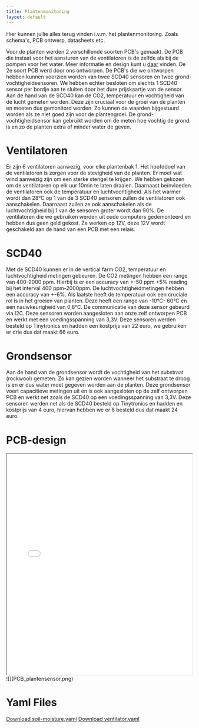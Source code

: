 ```yaml
---
title: Plantenmonitoring
layout: default
---
```


Hier kunnen jullie alles terug vinden i.v.m. het plantenmonitoring. Zoals schema's, PCB ontwerp, datasheets etc. 

Voor de planten werden 2 verschillende soorten PCB's gemaakt. De PCB die instaat voor het aansturen van de ventilatoren is de zelfde als bij de pompen voor het water. Meer informatie en design kunt u [daar](../aquaMonitoring/index.md) vinden. De 2e soort PCB werd door ons ontworpen. De PCB's die we ontworpen hebben kunnen voorzien worden van twee SCD40 sensoren en twee grond-vochtigheidsensoren. We hebben echter besloten om slechts 1 SCD40 sensor per bordje aan te sluiten door het dure prijskaartje van de sensor. Aan de hand van de SCD40 kan de CO2, temperatuur en vochtigheid van de lucht gemeten worden. Deze zijn cruciaal voor de groei van de planten en moeten dus gemonitord worden. Zo kunnen de waarden bijgestuurd worden als ze niet goed zijn voor de plantengroei. De grond-vochtigheidsensor kan gebruikt worden om de meten hoe vochtig de grond is en zo de planten extra of minder water de geven.

# Ventilatoren
Er zijn 6 ventilatoren aanwezig, voor elke plantenbak 1. Het hoofddoel van de ventilatoren is zorgen voor de stevigheid van de planten. Er moet wat wind aanwezig zijn om een sterke stengel te krijgen. We hebben gekozen om de ventilatoren op elk uur 10min te laten draaien. Daarnaast beïnvloeden de ventilatoren ook de temperatuur en luchtvochtigheid. Als het warmer wordt dan 28°C op 1 van de 3 SCD40 sensoren zullen de ventilatoren ook aanschakelen. Daarnaast zullen ze ook aanschakelen als de luchtvochtigheid bij 1 van de sensoren groter wordt dan 90%. De ventilatoren die we gebruiken werden uit oude computers gedemonteerd en hebben dus geen geld gekost. Ze werken op 12V, deze 12V wordt geschakeld aan de hand van een PCB met een relais.

# SCD40

Met de SCD40 kunnen er in de vertical farm CO2, temperatuur en luchtvochtigheid metingen gebeuren. De CO2 metingen hebben een range van 400-2000 ppm. Hierbij is er een accuracy van +-50 ppm +5% reading bij het interval 400 ppm-2000ppm. De luchtvochtigheidmetingen hebben een accuracy van +-6%. Als laatste heeft de temperatuur ook een cruciale rol is in het groeien van planten. Deze heeft een range van -10°C- 60°C en een nauwkeurigheid van 0,8°C. De communicatie van deze sensor gebeurd via I2C. Deze sensoren worden aangesloten aan onze zelf ontworpen PCB en werkt met een voedingsspanning van 3,3V. Deze sensoren werden besteld op Tinytronics en hadden een kostprijs van 22 euro, we gebruiken er drie dus dat maakt 66 euro.

# Grondsensor

Aan de hand van de grondsensor wordt de vochtigheid van het substraat (rockwool) gemeten. Zo kan gezien worden wanneer het substraat te droog is en er dus water moet gegeven worden aan de planten. Deze grondsensor voert capacitieve metingen uit en is ook aangesloten op de zelf ontworpen PCB en werkt net zoals de SCD40 op een voedingsspanning van 3,3V. Deze sensoren werden net als de SCD40 besteld op Tinytronics en hadden en kostprijs van 4 euro, hiervan hebben we er 6 besteld dus dat maakt 24 euro.

# PCB-design

<iframe src="schematic.pdf" width="100%" height="600px"></iframe>
![](PCB_plantensensor.png)

# Yaml Files 
[Download soil-moisture.yaml](soil-moisture.yaml)
[Download ventilator.yaml](ventilator.yaml)
